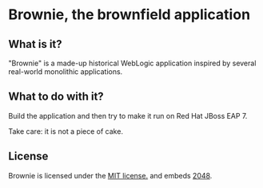 Brownie, the brownfield application
====================================

What is it?
-----------

"Brownie" is a made-up historical WebLogic application inspired by several real-world monolithic applications.


What to do with it?
-------------------

Build the application and then try to make it run on Red Hat JBoss EAP 7.

Take care: it is not a piece of cake.


License
-------

Brownie is licensed under the [MIT license.](./LICENSE.txt) and embeds [2048](https://github.com/gabrielecirulli/2048).
